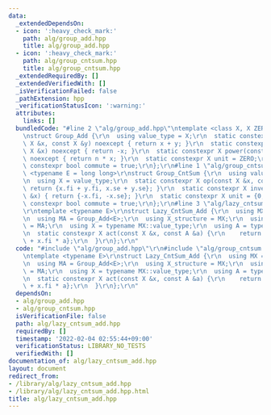 ```yaml
---
data:
  _extendedDependsOn:
  - icon: ':heavy_check_mark:'
    path: alg/group_add.hpp
    title: alg/group_add.hpp
  - icon: ':heavy_check_mark:'
    path: alg/group_cntsum.hpp
    title: alg/group_cntsum.hpp
  _extendedRequiredBy: []
  _extendedVerifiedWith: []
  _isVerificationFailed: false
  _pathExtension: hpp
  _verificationStatusIcon: ':warning:'
  attributes:
    links: []
  bundledCode: "#line 2 \"alg/group_add.hpp\"\ntemplate <class X, X ZERO = X(0)>\r\
    \nstruct Group_Add {\r\n  using value_type = X;\r\n  static constexpr X op(const\
    \ X &x, const X &y) noexcept { return x + y; }\r\n  static constexpr X inverse(const\
    \ X &x) noexcept { return -x; }\r\n  static constexpr X power(const X &x, ll n)\
    \ noexcept { return n * x; }\r\n  static constexpr X unit = ZERO;\r\n  static\
    \ constexpr bool commute = true;\r\n};\r\n#line 1 \"alg/group_cntsum.hpp\"\ntemplate\
    \ <typename E = long long>\r\nstruct Group_CntSum {\r\n  using value_type = pair<E,E>;\r\
    \n  using X = value_type;\r\n  static constexpr X op(const X &x, const X &y) {\
    \ return {x.fi + y.fi, x.se + y.se}; }\r\n  static constexpr X inverse(const X\
    \ &x) { return {-x.fi, -x.se}; }\r\n  static constexpr X unit = {0, 0};\r\n  static\
    \ constexpr bool commute = true;\r\n};\r\n#line 3 \"alg/lazy_cntsum_add.hpp\"\n\
    \r\ntemplate <typename E>\r\nstruct Lazy_CntSum_Add {\r\n  using MX = Group_CntSum<E>;\r\
    \n  using MA = Group_Add<E>;\r\n  using X_structure = MX;\r\n  using A_structure\
    \ = MA;\r\n  using X = typename MX::value_type;\r\n  using A = typename MA::value_type;\r\
    \n  static constexpr X act(const X &x, const A &a) {\r\n    return {x.fi, x.se\
    \ + x.fi * a};\r\n  }\r\n};\r\n"
  code: "#include \"alg/group_add.hpp\"\r\n#include \"alg/group_cntsum.hpp\"\r\n\r\
    \ntemplate <typename E>\r\nstruct Lazy_CntSum_Add {\r\n  using MX = Group_CntSum<E>;\r\
    \n  using MA = Group_Add<E>;\r\n  using X_structure = MX;\r\n  using A_structure\
    \ = MA;\r\n  using X = typename MX::value_type;\r\n  using A = typename MA::value_type;\r\
    \n  static constexpr X act(const X &x, const A &a) {\r\n    return {x.fi, x.se\
    \ + x.fi * a};\r\n  }\r\n};\r\n"
  dependsOn:
  - alg/group_add.hpp
  - alg/group_cntsum.hpp
  isVerificationFile: false
  path: alg/lazy_cntsum_add.hpp
  requiredBy: []
  timestamp: '2022-02-04 02:55:44+09:00'
  verificationStatus: LIBRARY_NO_TESTS
  verifiedWith: []
documentation_of: alg/lazy_cntsum_add.hpp
layout: document
redirect_from:
- /library/alg/lazy_cntsum_add.hpp
- /library/alg/lazy_cntsum_add.hpp.html
title: alg/lazy_cntsum_add.hpp
---
```

